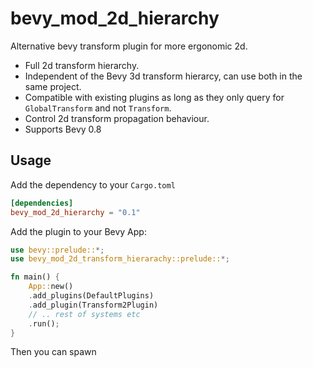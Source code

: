 # bevy_mod_2d_hierarchy

Alternative bevy transform plugin for more ergonomic 2d.

* Full 2d transform hierarchy.
* Independent of the Bevy 3d transform hierarcy, can use both in the same project.
* Compatible with existing plugins as long as they only query for `GlobalTransform` and not `Transform`.
* Control 2d transform propagation behaviour.
* Supports Bevy 0.8

## Usage

Add the dependency to your `Cargo.toml`
```toml
[dependencies]
bevy_mod_2d_hierarchy = "0.1"
```

Add the plugin to your Bevy App:
```rust
use bevy::prelude::*;
use bevy_mod_2d_transform_hierarachy::prelude::*;

fn main() {
    App::new()
    .add_plugins(DefaultPlugins)
    .add_plugin(Transform2Plugin)
    // .. rest of systems etc
    .run();
}
```

Then you can spawn 

